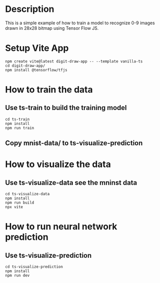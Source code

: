 # Description
This is a simple example of how to train a model to recognize 0-9 
images drawn in 28x28 bitmap using Tensor Flow JS.

# Setup Vite App
```
npm create vite@latest digit-draw-app -- --template vanilla-ts
cd digit-draw-app/
npm install @tensorflow/tfjs
```

# How to train the data
## Use ts-train to build the training model
```
cd ts-train
npm install
npm run train
```
## Copy mnist-data/ to ts-visualize-prediction

# How to visualize the data
## Use ts-visualize-data see the mninst data
```
cd ts-visualize-data
npm install
npm run build
npx vite
```

# How to run neural network prediction
## Use ts-visualize-prediction
```
cd ts-visualize-prediction
npm install
npm run dev
```